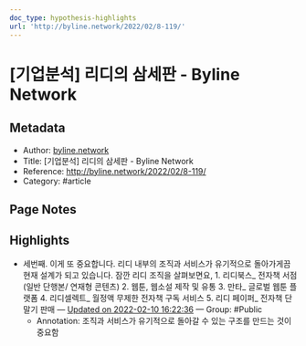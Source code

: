 ```yaml
---
doc_type: hypothesis-highlights
url: 'http://byline.network/2022/02/8-119/'
---
```


# [기업분석] 리디의 삼세판 - Byline Network

## Metadata
- Author: [byline.network]()
- Title: [기업분석] 리디의 삼세판 - Byline Network
- Reference: http://byline.network/2022/02/8-119/
- Category: #article

## Page Notes
## Highlights
- 세번째. 이게 또 중요합니다. 리디 내부의 조직과 서비스가 유기적으로 돌아가게끔 현재 설계가 되고 있습니다. 잠깐 리디 조직을 살펴보면요, 1. 리디북스_ 전자책 서점(일반 단행본/ 연재형 콘텐츠) 2. 웹툰, 웹소설 제작 및 유통 3. 만타_ 글로벌 웹툰 플랫폼 4. 리디셀렉트_ 월정액 무제한 전자책 구독 서비스 5. 리디 페이퍼_ 전자책 단말기 판매 — [Updated on 2022-02-10 16:22:36](https://hyp.is/ONMkJIpCEeya0fN4XYttvg/byline.network/2022/02/8-119/) — Group: #Public
    - Annotation: 조직과 서비스가 유기적으로 돌아갈 수 있는 구조를 만드는 것이 중요함


